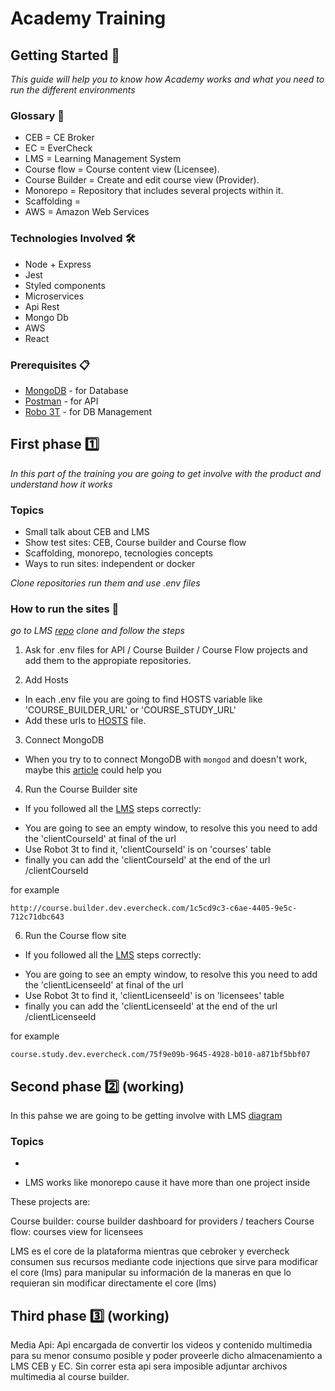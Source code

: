 # Academy Training

## Getting Started 🚀

_This guide will help you to know how Academy works and what you need to run the different environments_

### Glossary 📓

* CEB = CE Broker
* EC = EverCheck
* LMS = Learning Management System
* Course flow = Course content view (Licensee).
* Course Builder = Create and edit course view (Provider).
* Monorepo = Repository that includes several projects within it.
* Scaffolding = 
* AWS = Amazon Web Services

### Technologies Involved 🛠️

* Node + Express
* Jest
* Styled components
* Microservices
* Api Rest
* Mongo Db
* AWS
* React

### Prerequisites 📋

* [MongoDB](https://www.mongodb.com/try/download/community) - for Database
* [Postman](https://www.postman.com/) - for API
* [Robo 3T](https://robomongo.org/) - for DB Management

## First phase 1️⃣

_In this part of the training you are going to get involve with the product and understand how it works_

### Topics

* Small talk about CEB and LMS
* Show test sites: CEB, Course builder and Course flow
* Scaffolding, monorepo, tecnologies concepts
* Ways to run sites: independent or docker

_Clone repositories run them and use .env files_

### How to run the sites 📝

_go to LMS [repo](https://github.com/cebroker/lms) clone and follow the steps_

1. Ask for .env files for API / Course Builder / Course Flow projects and add them to the appropiate repositories.

2. Add Hosts

* In each .env file you are going to find HOSTS variable like 'COURSE_BUILDER_URL' or 'COURSE_STUDY_URL'
* Add these urls to [HOSTS](https://www.dalendesign.com/webpress-blog/webmaster-tools/edit-hosts-file-in-mac-terminal/) file.

3. Connect MongoDB

- When you try to to connect MongoDB with ```mongod``` and doesn't work, maybe this [article](https://stackoverflow.com/questions/58283257/mongodb-cant-find-data-directory-after-upgrading-to-mac-os-10-15-catalina) could help you

4. Run the Course Builder site

- If you followed all the [LMS](https://github.com/cebroker/lms) steps correctly:

* You are going to see an empty window, to resolve this you need to add the 'clientCourseId' at final of the url
* Use Robot 3t to find it, 'clientCourseId' is on 'courses' table
* finally you can add the 'clientCourseId' at the end of the url /clientCourseId

for example

```
http://course.builder.dev.evercheck.com/1c5cd9c3-c6ae-4405-9e5c-712c71dbc643
```

6. Run the Course flow site

- If you followed all the [LMS](https://github.com/cebroker/lms) steps correctly:

* You are going to see an empty window, to resolve this you need to add the 'clientLicenseeId' at final of the url
* Use Robot 3t to find it, 'clientLicenseeId' is on 'licensees' table
* finally you can add the 'clientLicenseeId' at the end of the url /clientLicenseeId

for example

```
course.study.dev.evercheck.com/75f9e09b-9645-4928-b010-a871bf5bbf07
```

## Second phase 2️⃣ (working)

In this pahse we are going to be getting involve with LMS [diagram](https://user-images.githubusercontent.com/13154205/64726528-77b75100-d49c-11e9-9ed8-4b2106d55f97.png)

### Topics

*

- LMS works like monorepo cause it have more than one project inside

These projects are:

Course builder: course builder dashboard for providers / teachers
Course flow: courses view for licensees

LMS es el core de la plataforma mientras que cebroker y evercheck consumen sus recursos mediante code injections que sirve para modificar el core (lms) para manipular su información de la maneras en que lo requieran sin modificar directamente el core (lms)

## Third phase 3️⃣ (working)

Media Api: Api encargada de convertir los videos y contenido multimedia para su menor consumo posible y poder proveerle dicho almacenamiento a LMS CEB y EC. Sin correr esta api sera imposible adjuntar archivos multimedia al course builder.

